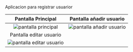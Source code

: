 Aplicacion para registrar usuarior


|                               Pantalla Principal                              |                                   Pantalla añadir usuario                                |
|:------------------------------------------------------------------------------:|:------------------------------------------------------------------------------:|
|   ![pantalla principal](https://github.com/saulhervas/listaUsuariosApp/assets/136034899/df36225e-05fe-4c5a-8279-6d28d4dace47)   |    ![pantalla añadir usuario](https://github.com/saulhervas/listaUsuariosApp/assets/136034899/5a442560-5ee6-41d0-854a-381129528105)    |
|                               Pantalla editar usuario                              |    
|  ![pantalla editar usuario](https://github.com/saulhervas/listaUsuariosApp/assets/136034899/b5bdc71f-4999-44fc-ab29-e9d6987c5930)     |   
